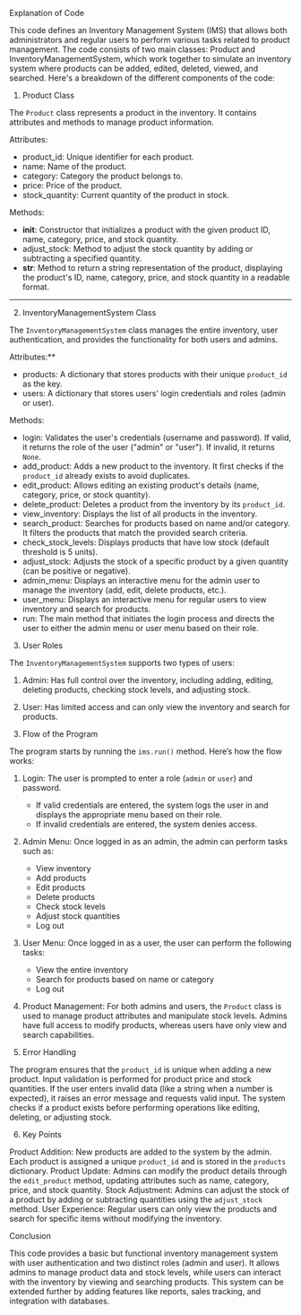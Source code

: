  Explanation of Code

This code defines an Inventory Management System (IMS) that allows both administrators and regular users to perform various tasks related to product management. The code consists of two main classes: Product and InventoryManagementSystem, which work together to simulate an inventory system where products can be added, edited, deleted, viewed, and searched. Here's a breakdown of the different components of the code:



 1. Product Class

The `Product` class represents a product in the inventory. It contains attributes and methods to manage product information.

Attributes:
- product_id: Unique identifier for each product.
- name: Name of the product.
- category: Category the product belongs to.
- price: Price of the product.
- stock_quantity: Current quantity of the product in stock.

Methods:
- __init__: Constructor that initializes a product with the given product ID, name, category, price, and stock quantity.
- adjust_stock: Method to adjust the stock quantity by adding or subtracting a specified quantity.
- __str__: Method to return a string representation of the product, displaying the product's ID, name, category, price, and stock quantity in a readable format.

---

2. InventoryManagementSystem Class

The `InventoryManagementSystem` class manages the entire inventory, user authentication, and provides the functionality for both users and admins.

Attributes:**
- products: A dictionary that stores products with their unique `product_id` as the key.
- users: A dictionary that stores users' login credentials and roles (admin or user).

 Methods:
- login: Validates the user's credentials (username and password). If valid, it returns the role of the user ("admin" or "user"). If invalid, it returns `None`.
- add_product: Adds a new product to the inventory. It first checks if the `product_id` already exists to avoid duplicates.
- edit_product: Allows editing an existing product's details (name, category, price, or stock quantity).
- delete_product: Deletes a product from the inventory by its `product_id`.
- view_inventory: Displays the list of all products in the inventory.
- search_product: Searches for products based on name and/or category. It filters the products that match the provided search criteria.
- check_stock_levels: Displays products that have low stock (default threshold is 5 units).
- adjust_stock: Adjusts the stock of a specific product by a given quantity (can be positive or negative).
- admin_menu: Displays an interactive menu for the admin user to manage the inventory (add, edit, delete products, etc.).
- user_menu: Displays an interactive menu for regular users to view inventory and search for products.
- run: The main method that initiates the login process and directs the user to either the admin menu or user menu based on their role.



3. User Roles

The `InventoryManagementSystem` supports two types of users:
1. Admin: Has full control over the inventory, including adding, editing, deleting products, checking stock levels, and adjusting stock.
2. User: Has limited access and can only view the inventory and search for products.



4. Flow of the Program

The program starts by running the `ims.run()` method. Here’s how the flow works:
1. Login: The user is prompted to enter a role (`admin` or `user`) and password.
    - If valid credentials are entered, the system logs the user in and displays the appropriate menu based on their role.
    - If invalid credentials are entered, the system denies access.
   
2. Admin Menu: Once logged in as an admin, the admin can perform tasks such as:
    - View inventory
    - Add products
    - Edit products
    - Delete products
    - Check stock levels
    - Adjust stock quantities
    - Log out

3. User Menu: Once logged in as a user, the user can perform the following tasks:
    - View the entire inventory
    - Search for products based on name or category
    - Log out

4. Product Management: For both admins and users, the `Product` class is used to manage product attributes and manipulate stock levels. Admins have full access to modify products, whereas users have only view and search capabilities.



5. Error Handling

The program ensures that the `product_id` is unique when adding a new product.
Input validation is performed for product price and stock quantities. If the user enters invalid data (like a string when a number is expected), it raises an error message and requests valid input.
The system checks if a product exists before performing operations like editing, deleting, or adjusting stock.


6. Key Points

Product Addition: New products are added to the system by the admin. Each product is assigned a unique `product_id` and is stored in the `products` dictionary.
Product Update: Admins can modify the product details through the `edit_product` method, updating attributes such as name, category, price, and stock quantity.
Stock Adjustment: Admins can adjust the stock of a product by adding or subtracting quantities using the `adjust_stock` method.
User Experience: Regular users can only view the products and search for specific items without modifying the inventory.



Conclusion

This code provides a basic but functional inventory management system with user authentication and two distinct roles (admin and user). It allows admins to manage product data and stock levels, while users can interact with the inventory by viewing and searching products. This system can be extended further by adding features like reports, sales tracking, and integration with databases.
